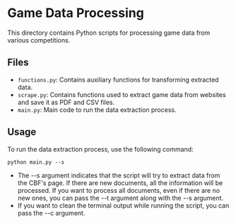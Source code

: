 # Game Data Processing

This directory contains Python scripts for processing game data from various competitions.

## Files

- `functions.py`: Contains auxiliary functions for transforming extracted data.
- `scrape.py`: Contains functions used to extract game data from websites and save it as PDF and CSV files.
- `main.py`: Main code to run the data extraction process.

## Usage

To run the data extraction process, use the following command:

```shell
python main.py --s
```

- The --s argument indicates that the script will try to extract data from the CBF's page. If there are new documents, all the information will be processed. If you want to process all documents, even if there are no new ones, you can pass the --t argument along with the --s argument.
- If you want to clean the terminal output while running the script, you can pass the --c argument.
